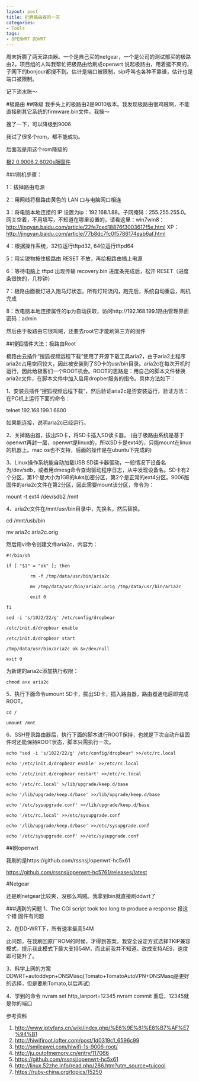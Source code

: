```yaml
---
layout: post
title: 折腾路由器的一天
categories:
- Tools
tags:
- OPENWRT DDWRT
---
```




周末折腾了两天路由器。一个是自己买的netgear，一个是公司的测试部买的极路由2。项目组的人叫我帮忙把极路由给刷成openwrt
说起极路由，用着挺不爽的，子网下的bonjour都搜不到。估计是端口被限制，sip呼叫也各种不靠谱，估计也是端口被限制。

记下流水账～ 

#极路由
##降级 
我手头上的极路由2是9010版本。我发现极路由很鸡贼啊，不能直接刷其它系统的firmware.bin文件。我操～

搜了一下，可以降级到9006

我试了很多个rom，都不能成功。

后面我是用这个rom降级的


[极2	0.9006.2.6020s版固件](http://ur.ikcd.net/HC5761-sysupgrade-20140911-3d5f030b.bin)
	 


###刷机步骤：

1：拔掉路由电源

2：用网线将极路由黄色的 LAN 口与电脑网口相连

3：将电脑本地连接的 IP 设置为ip：192.168.1.88。子网掩码：255.255.255.0。网关空着，不用填写，不知道在哪里设置的，请看这里：win7win8：http://jingyan.baidu.com/article/22fe7ced18876f3003617f5e.html  XP：http://jingyan.baidu.com/article/77b8dc7fc0f5786174eab6af.html

4：根据操作系统，32位运行tftpd32, 64位运行tftpd64

5：用尖锐物按住极路由 RESET 不放，再给极路由插上电源

6：等待电脑上 tftpd 出现传输 recovery.bin 进度条完成后，松开 RESET（进度条很快的，几秒钟）

7：极路由面板灯进入跑马灯状态，所有灯轮流闪，跑完后，系统自动重启，刷机完成

8：改电脑本地连接属性的ip为自动获取，访问http://192.168.199.1路由管理界面 密码：admin


然后由于极路由它很鸡贼，还要去root它才能刷第三方的固件

##搜狐插件大法：极路由Root

极路由云插件“搜狐视频远程下载”使用了开源下载工具aria2，由于aria2主程序aria2c占用空间较大，因此被安装到了SD卡的usr/bin目录。aria2c在每次开机时运行，因此给极客们一个ROOT机会。ROOT的思路是：用自己的脚本文件替换aria2c文件，在脚本文件中加入启用dropber服务的指令。具体方法如下：

1、安装云插件“搜狐视频远程下载”，然后验证aria2c是否安装运行，验证方法：在PC机上运行下面的命令：

telnet 192.168.199.1 6800

如果能连接，说明aria2c已经运行。

2、关掉路由器，拔出SD卡，将SD卡插入SD读卡器。
(由于极路由系统是基于openwrt再封一层，openwrt是linux的，所以SD卡是ext4的，只能mount在linux的机器上。mac os也不支持，后面的操作是在ubuntu下完成的)

3、Linux操作系统能自动加载USB SD读卡器驱动，一般情况下设备名为/dev/sdb，或者用dmesg命令查询驱动程序日志，从中发现设备名。SD卡有2个分区，第1个是大小为1GB的luks加密分区，第2个是正常的ext4分区。9006版固件的aria2c文件在第2分区，因此需要mount该分区，命令为：

mount -t ext4 /dev/sdb2 /mnt

4、aria2c文件在/mnt/usr/bin目录中，先换名，然后替换。

cd /mnt/usb/bin

mv aria2c aria2c.orig

然后用vi命令创建文件aria2c，内容为：

	#!/bin/sh
	
	if [ "$1" = "ok" ]; then
	
	         rm -f /tmp/data/usr/bin/aria2c 
	
	         mv /tmp/data/usr/bin/aria2c.orig /tmp/data/usr/bin/aria2c 
	
	         exit 0
	
	fi
	
	sed -i 's/1022/22/g' /etc/config/dropbear 
	
	/etc/init.d/dropbear enable
	
	/etc/init.d/dropbear start
	
	/tmp/data/usr/bin/aria2c ok &>/dev/null 
	
	exit 0
	
	

为新建的aria2c添加执行权限：

	chmod a+x aria2c

5、执行下面命令umount SD卡，拔出SD卡，插入路由器，路由器通电后即完成ROOT。

	cd / 
	
	umount /mnt

6、SSH登录路由器后，执行下面的脚本进行ROOT保持，也就是下次自动升级固件时还能保持ROOT状态，脚本只需执行一次。

	echo "sed -i 's/1022/22/g' /etc/config/dropbear" >>/etc/rc.local 
	
	echo '/etc/init.d/dropbear enable' >>/etc/rc.local
	
	echo '/etc/init.d/dropbear restart' >>/etc/rc.local
	
	echo '/etc/rc.local' >/lib/upgrade/keep.d/base 
	
	echo '/lib/upgrade/keep.d/base' >>/lib/upgrade/keep.d/base 
	
	echo '/etc/sysupgrade.conf' >>/lib/upgrade/keep.d/base 
	
	echo '/etc/rc.local' >>/etc/sysupgrade.conf 
	
	echo '/lib/upgrade/keep.d/base' >>/etc/sysupgrade.conf 
	
	echo '/etc/sysupgrade.conf' >>/etc/sysupgrade.conf


##刷openwrt

我刷的是https://github.com/rssnsj/openwrt-hc5x61

https://github.com/rssnsj/openwrt-hc5761/releases/latest

#Netgear

还是刷netgear比较爽，没那么鸡贼。我拿到bin就直接刷ddwrt了

###遇到的问题
1、The CGI script took too long to produce a response 报这个错
固件有问题

2、在DD-WRT下，所有速率最高54M

此问题，在我刷回原厂ROM的时候，才得到答案。我安全设定方式选择TKIP兼容模式，提示我此模式下最大支持54M，而此前我并不知道。改成支持AES，速度即可提升了。

3、科学上网的方案
DDWRT+autoddvpn+DNSMasq(Tomato+TomatoAutoVPN+DNSMasq是更好的选择，但是要刷Tomato,以后再试)

4、学到的命令
nvram set http_lanport=12345
nvram commit
重启，12345就是你的端口



参考资料

1. http://www.iptvfans.cn/wiki/index.php/%E6%9E%81%E8%B7%AF%E7%94%B1
2. http://hiwifiroot.lofter.com/post/1d0319c1_6596c99
3. http://smileawei.com/hiwifi-1s-9006-root/
4. http://ju.outofmemory.cn/entry/117066
5. https://github.com/rssnsj/openwrt-hc5x61
6. http://linux.52zhe.info/read.php/286.htm?utm_source=tuicool
7. https://ruby-china.org/topics/15250

